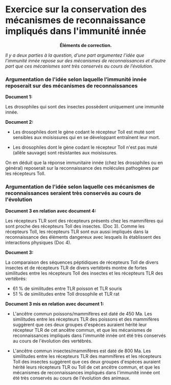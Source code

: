 # Exercice sur la conservation des mécanismes de reconnaissance impliqués dans l'immunité innée

<p align=center><strong>Éléments de correction.</strong></p>


*Il y a deux parties à la question, d’une part argumentez l’idée que l’immunité innée repose sur des mécanismes de reconnaissances et d’autre part que ces mécanismes sont très conservés au cours de l’évolution.*


### Argumentation de l'idée selon laquelle l’immunité innée reposerait sur des mécanismes de reconnaissances

**Document 1:**

Les drosophiles qui sont des insectes possèdent uniquement une immunité innée.

**Document 2:**

- Les drosophiles dont le gène codant le récepteur Toll est muté sont sensibles aux moisissures qui en se développant entraînent leur mort.
  
- Les drosophiles dont le gène codant le récepteur Toll n'est pas muté (allèle sauvage) sont résistantes aux moisissures.


On en déduit que la réponse immunitaire innée (chez les drosophiles ou en général) reposerait sur la reconnaissance des molécules pathogènes par les récepteurs Toll.



### Argumentation de l'idée selon laquelle ces mécanismes de reconnaissances seraient très conservés au cours de l'évolution

**Document 3 en relation avec document 4:**

Les récepteurs TLR sont des récepteurs présents chez les mammifères qui sont proche des récepteurs Toll des insectes. (Doc 3). Comme les récepteurs Toll, les récepteurs TLR sont eux aussi impliqués dans la reconnaissance des éléments dangereux avec lesquels ils établissent des interactions physiques (Doc 4).

**Document 3:**

La comparaison des séquences péptidiques de récepteurs Toll de divers insectes et de récepteurs TLR de divers vertébrés montre de fortes similitudes entre les récepteurs Toll des insectes et les récepteurs TLR des vertébrés:

- 61 % de similitudes entre TLR poisson et TLR souris
- 51 % de similitudes entre Toll drosophile et TLR rat

**Document 3 mis en relation avec document 1:**

- L'ancêtre commun poissons/mammifères est daté de 450 Ma. Les similitudes entre les récepteurs TLR des poissons et des mammifères suggèrent que ces deux groupes d'espèces auraient hérité leur récepteur TLR de cet ancêtre commun, et que les mécanismes de reconnaissances impliqués dans l'immunité innée ont été très conservés au cours de l'évolution des vertébrés.

- L'ancêtre commun  insectes/mammifères est daté de 800 Ma. Les similitudes entre les récepteurs TLR des mammifères et les récepteurs Toll des insectes suggèrent que ces deux groupes d'espèces auraient hérité leurs récepteurs TLR ou Toll de cet ancêtre commun, et que les mécanismes de reconnaissances impliqués dans l'immunité innée ont été très conservés au cours de l'évolution des animaux.
